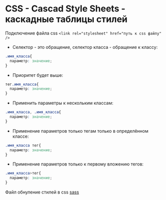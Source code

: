 # CSS - Cascad Style Sheets - каскадные таблицы стилей

Подключение файла css `<link rel="stylesheet" href="путь к css файлу" />`

  * Селектор - это обращение, селектор класса - обращение к классу:
```css
.имя_класса{
  параметр: значение;
}
```

  * Приоритет будет выше:
```css
тег.имя_класса{
  параметр: значение;
}
```

  * Применить параметры к нескольким классам:
```css
.имя_класса, .имя_класса{
  параметр: значение;
}
```

  * Применение параметров только тегам только в определённом классе:
```css
.имя_класса тег{
  параметр: значение;
}
```

  * Применение параметров только к первому вложению тегов:
```css
.имя_класса>тег{
  параметр: значение;
}
```

Файл обнуление стилей в css [sass]()



